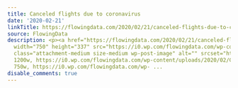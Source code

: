 ```yaml
---
title: Canceled flights due to coronavirus
date: '2020-02-21'
linkTitle: https://flowingdata.com/2020/02/21/canceled-flights-due-to-coronavirus/
source: FlowingData
description: <p><a href="https://flowingdata.com/2020/02/21/canceled-flights-due-to-coronavirus/"><img
  width="750" height="337" src="https://i0.wp.com/flowingdata.com/wp-content/uploads/2020/02/Coronovrius-flight-cancellations.png?fit=750%2C337&amp;ssl=1"
  class="attachment-medium size-medium wp-post-image" alt="" srcset="https://i0.wp.com/flowingdata.com/wp-content/uploads/2020/02/Coronovrius-flight-cancellations.png?w=1200&amp;ssl=1
  1200w, https://i0.wp.com/flowingdata.com/wp-content/uploads/2020/02/Coronovrius-flight-cancellations.png?resize=750%2C337&amp;ssl=1
  750w, https://i0.wp.com/flowingdata.com/wp- ...
disable_comments: true
---
```

<p><a href="https://flowingdata.com/2020/02/21/canceled-flights-due-to-coronavirus/"><img width="750" height="337" src="https://i0.wp.com/flowingdata.com/wp-content/uploads/2020/02/Coronovrius-flight-cancellations.png?fit=750%2C337&amp;ssl=1" class="attachment-medium size-medium wp-post-image" alt="" srcset="https://i0.wp.com/flowingdata.com/wp-content/uploads/2020/02/Coronovrius-flight-cancellations.png?w=1200&amp;ssl=1 1200w, https://i0.wp.com/flowingdata.com/wp-content/uploads/2020/02/Coronovrius-flight-cancellations.png?resize=750%2C337&amp;ssl=1 750w, https://i0.wp.com/flowingdata.com/wp- ...